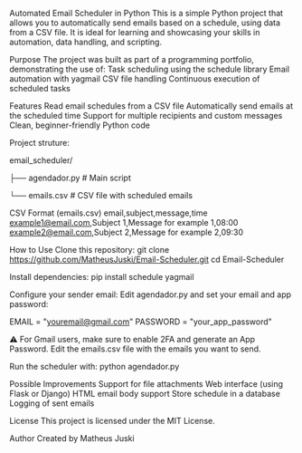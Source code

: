 Automated Email Scheduler in Python
This is a simple Python project that allows you to automatically send emails based on a schedule, using data from a CSV file. It is ideal for learning and showcasing your skills in automation, data handling, and scripting.

Purpose
The project was built as part of a programming portfolio, demonstrating the use of:
Task scheduling using the schedule library
Email automation with yagmail
CSV file handling
Continuous execution of scheduled tasks

Features
Read email schedules from a CSV file
Automatically send emails at the scheduled time
Support for multiple recipients and custom messages
Clean, beginner-friendly Python code

Project struture:

email_scheduler/

├── agendador.py       # Main script

└── emails.csv         # CSV file with scheduled emails

CSV Format (emails.csv)
email,subject,message,time
example1@email.com,Subject 1,Message for example 1,08:00
example2@email.com,Subject 2,Message for example 2,09:30

How to Use
Clone this repository:
git clone https://github.com/MatheusJuski/Email-Scheduler.git
cd Email-Scheduler

Install dependencies:
pip install schedule yagmail

Configure your sender email:
Edit agendador.py and set your email and app password:

EMAIL = "youremail@gmail.com"
PASSWORD = "your_app_password"

⚠️ For Gmail users, make sure to enable 2FA and generate an App Password.
Edit the emails.csv file with the emails you want to send.

Run the scheduler with:
python agendador.py



Possible Improvements
Support for file attachments
Web interface (using Flask or Django)
HTML email body support
Store schedule in a database
Logging of sent emails

License
This project is licensed under the MIT License.

Author
Created by Matheus Juski


